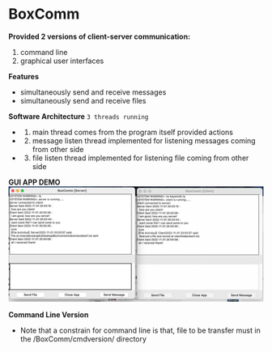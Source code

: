 # BoxComm


**Provided 2 versions of client-server communication:**
1. command line
2. graphical user interfaces

**Features**
- simultaneously send and receive messages
- simultaneously send and receive files 

**Software Architecture**
`3 threads running `
- 1. main thread comes from the program itself provided actions 
- 2. message listen thread implemented for listening messages coming from other side
- 3. file listen thread implemented for listening file coming from other side

**GUI APP DEMO**
![](guiversion/img/appscreen.png)

**Command Line Version**
- Note that a constrain for command line is that, file to be transfer must in the /BoxComm/cmdversion/ directory